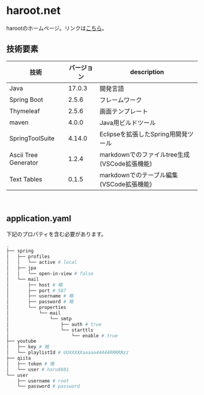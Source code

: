 # haroot.net
harootのホームページ。リンクは[こちら](https://haroot.net)。

## 技術要素
| 技術                   | バージョン  | description                      |
| -------------------- | ------ | -------------------------------- |
| Java                 | 17.0.3 | 開発言語                             |
| Spring Boot          | 2.5.6  | フレームワーク                          |
| Thymeleaf            | 2.5.6  | 画面テンプレート                                 |
| maven                | 4.0.0  | Java用ビルドツール                      |
| SpringToolSuite      | 4.14.0 | Eclipseを拡張したSpring用開発ツール         |
| Ascii Tree Generator | 1.2.4  | markdownでのファイルtree生成(VSCode拡張機能) |
| Text Tables          | 0.1.5  | markdownでのテーブル編集(VSCode拡張機能)     |
<br>

## application.yaml
下記のプロパティを含む必要があります。
```sh
.
├── spring
│   ├── profiles
│   │   └── active # local
│   ├── jpa
│   │   └── open-in-view # false
│   └── mail
│       ├── host # 略
│       ├── port # 587
│       ├── username # 略
│       ├── password # 略
│       └── properties
│           └── mail
│               └── smtp
│                   ├── auth # true
│                   └── starttls
│                       └── enable # true
├── youtube
│   ├── key # 略
│   └── playlistId # UUXXXXXaaaaa44444RRRRRzz
├── qiita
│   ├── token # 略
│   └── user # haru8601
└── user
    ├── username # root
    └── password # password
```